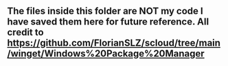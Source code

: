 ## The files inside this folder are NOT my code I have saved them here for future reference.  All credit to https://github.com/FlorianSLZ/scloud/tree/main/winget/Windows%20Package%20Manager

